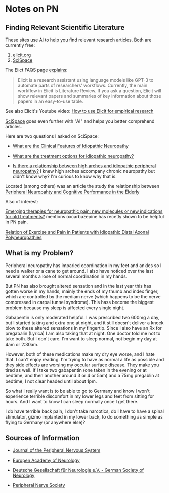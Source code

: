 # Notes on PN

## Finding Relevant Scientific Literature 

These sites use AI to help you find relevant research articles. Both are currently free:

1. [elicit.org](https://elicit.org) 
2. [SciSpace](https://typeset.io/)

The Elict FAQS page [explains](https://elicit.org/faq#what-is-elicit):

> Elicit is a research assistant using language models like GPT-3 to automate parts of researchers’ workflows. Currently, the main workflow
in Elicit is Literature Review. If you ask a question, Elicit will show relevant papers and summaries of key information about those papers
in an easy-to-use table.

See also Elicit's Youtube video: [How to use Elicit for empirical research](https://youtu.be/IYvnivEl8Hw)

[SciSpace](https://typeset.io/) goes even further with "AI" and helps you better comprehend articles.

Here are two questions I asked on SciSpace:

- [What are the Clinical Features of Idiopathic Neuropathy](https://typeset.io/search?q=What%20are%20the%20clinical%20features%20of%20idiopathic%20peripheral%20neuropathy?)

- [What are the treatment options for idiopathic neuropathy?](https://typeset.io/search?q=What%20are%20the%20treatment%20options%20for%20idiopathic%20peripheral%20neuropathy?)

- [Is there a relationship between high arches and idiopathic peripheral neuropathy?](https://typeset.io/search?q=Is%20there%20a%20relationship%20between%20high%20arches%20and%20idiopathic%20peripheral%20neuropathy?)
  I knew high arches accompany chronic neuropathy but didn't know why? I'm curious to know why that is. 

Located (among others) was an article the study the relationship between [Peripheral Neuropahty and Cognitive Performance in the Elderly](https://typeset.io/papers/relationship-between-peripheral-neuropathy-and-cognitive-22jmkhi5gp)

Also of interest:

[Emerging therapies for neuropathic pain: new molecules or new indications for old treatments?](https://typeset.io/papers/emerging-therapies-for-neuropathic-pain-new-molecules-or-new-35onfglesz)
mentions oxcarbazepine has recetly shown to be helpful in PN pain.

[Relation of Exercise and Pain in Patients with Idiopathic Distal Axonal Polyneuropathies](https://typeset.io/papers/relation-of-exercise-and-pain-in-patients-with-idiopathic-1wvbknmogh)

## What is my Problem?

Peripheral neuropathy has imparied coordination in my feet and ankles so I need a walker or a cane to get around. I also have noticed over the last
several months a lose of normal coordination in my hands.

But PN has also brought altered sensation and in the last year this has gotten worse in my hands, mainly the ends of my thumb and index finger, which are
controlled by the mediam nerve (which happens to be the nerve compressed in carpal tunnel syndrome). This hass become the biggest problem because my
sleep is affected every single night. 

Gabapentin is only moderated helpful. I was prescribed two 600mg a day, but I started taking and extra one at night, and it still doesn't deliver a knock
blow to these altered sensations in my fingertip. Since I also have an Rx for pregabalin (Lyrica) I am also taking that at night. One doctor told me
not to take both. But I don't care. I'm want to sleep normal, not begin my day at 4am or 2:30am.

However, both of these medications make my dry eye worse, and I hate that. I can't enjoy reading. I'm trying to have as normal a life as possible and 
they side effects are worsing my occular surface disease. They make you tired as well. If I take two gabapentin (one taken in the evening
or at bedtime, and then another around 3 or 4 or 5am) and a 75mg pregablin at bedtime, I not clear headed until about 1pm. 

So what I really want is to be able to go to Germany and know I won't experience terrible discomfort in my lower legs and feet from sitting for hours.
And I want to know I can sleep normally once I get there. 

I do have terrible back pain, I don't take narcotics, do I have to have a spinal stimulator, gizmo implanted in my lower back, to do something as simple
as flying to Germany (or anywhere else)? 

## Sources of Information

- [Journal of the Peripheral Nervous System](https://typeset.io/journals/journal-of-the-peripheral-nervous-system-2dnirmy5)

- [Europen Academy of Neurology](https://www.ean.org/home/partners-and-collaborators/subspecialty-partner-societies/pns-peripheral-nerve-society)

- [Deutsche Gesellschaft für Neurologie e.V. - German Society of Neurology](https://dgn.org/)

- [Peripheral Nerve Society](https://pnsociety.com/)
